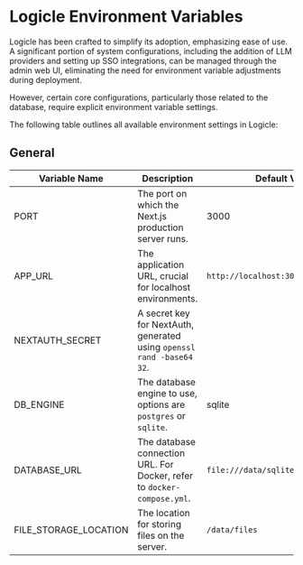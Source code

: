 # Logicle Environment Variables

Logicle has been crafted to simplify its adoption, emphasizing ease of use. A significant portion of system configurations, including the addition of LLM providers and setting up SSO integrations, can be managed through the admin web UI, eliminating the need for environment variable adjustments during deployment.

However, certain core configurations, particularly those related to the database, require explicit environment variable settings.

The following table outlines all available environment settings in Logicle:

## General
| Variable Name           | Description                                                                 | Default Value          |
|-------------------------|-----------------------------------------------------------------------------|------------------------|
| PORT                  | The port on which the Next.js production server runs.                       | 3000                 |
| APP_URL               | The application URL, crucial for localhost environments.                    | `http://localhost:3000`|
| NEXTAUTH_SECRET       | A secret key for NextAuth, generated using `openssl rand -base64 32`.       |           |
| DB_ENGINE             | The database engine to use, options are `postgres` or `sqlite`.             | sqlite               |
| DATABASE_URL          | The database connection URL. For Docker, refer to `docker-compose.yml`.     | `file:///data/sqlite/logicle.sqlite`|
| FILE_STORAGE_LOCATION | The location for storing files on the server.                               | `/data/files`   |